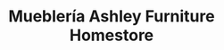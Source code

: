 ---
title: "Mueblería Ashley Furniture Homestore"
url: /tijuana/muebleria-ashley-furniture-homestore/
shop: Möbel
---